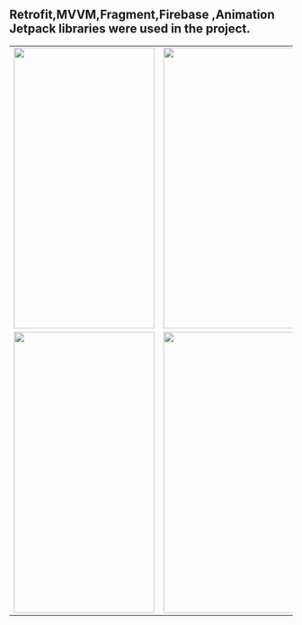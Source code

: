 ##  Retrofit,MVVM,Fragment,Firebase ,Animation Jetpack libraries were used in the project.


<table>
   <tr>
   <td> 
   <img src="https://user-images.githubusercontent.com/56538177/147885132-37f292c4-ac7b-4771-b946-f2e0e116163b.jpg"  width="250" height="500">
  </td>
   <td> 
   <img src="https://user-images.githubusercontent.com/56538177/147885134-f52692a2-d9cc-4c8c-bf9b-963c758e6a6e.jpg"  width="250" height="500">
  </td>
   <td> 
   <img src="https://user-images.githubusercontent.com/56538177/147885130-9e6b769f-bf5a-40cd-a7f4-5ce6b176f495.jpg"  width="250" height="500">
  </td>
  </tr>
<tr>
  <td> 
   <img src="https://user-images.githubusercontent.com/56538177/147885128-113cf044-375e-45ac-abd8-fc41ca72fc52.jpg"  width="250" height="500">
  </td>
  
  <td>
<img src="https://user-images.githubusercontent.com/56538177/147885124-5b7cc811-78a9-4afb-968d-e152bd50761e.jpg"  width="250" height="500">
    </td>
 
 
  </tr>
 
</table>
